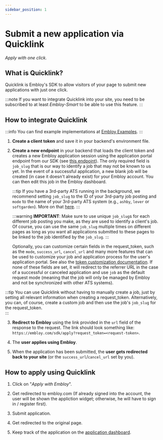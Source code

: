 ```yaml
---
sidebar_position: 1
---
```


# Submit a new application via Quicklink

_Apply with one click._

## What is Quicklink?

Quicklink is Embloy's SDK to allow visitors of your page to submit new applications with just one click.

:::note
If you want to integrate Quicklink into your site, you need to be subscribed to at least _Embloy-Smart_ to be able to use this feature. 
:::

## How to integrate Quicklink


:::info
You can find example implementations at [Embloy Examples](https://github.com/embloy/embloy-examples).
:::

1. **Create a client token** and save it in your backend's environment file.

2. **Create a new endpoint** in your backend that loads the client token and creates a new Embloy application session using the application portal endpoint from our SDK (see [this endpoint](https://www.postman.com/embloy/workspace/embloy-workspace/request/24977803-7629b41f-882f-4897-bacd-5b900378eac6)).
The only required field is `job_slug` that is our way to identify a job that may not be known to us yet. In the event of a successful application, a new blank job will be created (in case it doesn't already exist) for your Embloy account. You can then edit this job in the Embloy dashboard.

    :::tip
    If you have a 3rd-party ATS running in the background, we recommend setting `job_slug` to the ID of your 3rd-party job posting and `mode` to the name of your 3rd-party ATS system (e.g., `ashby`, `lever` or `softgarden`). More on that [here](/docs/guides/get-started-partners).
    :::
    
    :::warning
    **IMPORTANT**: Make sure to use unique `job_slug`s for each different job posting you make, as they are used to identify a client's job. Of course, you can use the same `job_slug` multiple times on different pages as long as you want all applications submitted to these pages to be linked to the job identified by the `job_slug`.
    :::
   
    Optionally, you can customize certain fields in the request_token, such as the `mode`, `success_url`, `cancel_url` and many more features that can be used to customize your job and application process for the user's application portal. See also the [token customization documentation](/docs/core/quicklink/token_customization).
    If none of these fields are set, it will redirect to the referrer URL in the case of a successful or canceled application and use `job` as the default request mode (meaning that the job will only be managed by Embloy and not be synchronized with other ATS systems).


:::tip
You can use Quicklink without having to manually create a job, just by setting all relevant information when creating a request_token. Alternatively, you can, of course, create a custom job and then use the job's `job_slug` for the request_token.  
:::

3. **Redirect to Embloy** using the link provided in the `url` field of the response to the request. The link should look something like: `https://embloy.com/sdk/apply?request_token=<request-token>`.

4. The **user applies using Embloy**.

5. When the application has been submitted, the **user gets redirected back to your site** (or the `success_url`/`cancel_url` set by you).

## How to apply using Quicklink

1. Click on "_Apply with Embloy_".

2. Get redirected to embloy.com (If already signed into the account, the user will be shown the appliction widget; otherwise, he will have to sign in / register first).

3. Submit application.

4. Get redirected to the original page.

5. Keep track of the application on the [application dashboard](https://embloy.com/dashboard/applications).
